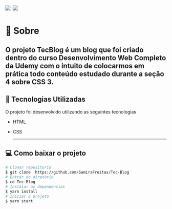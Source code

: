 
<h1> 
<img src=" https://ik.imagekit.io/kvzzmwfdiyz/113017846-47a2d200-9156-11eb-9460-fb4e0d02bbf6_LxgCp8dqi.png">

<img src="https://ik.imagekit.io/kvzzmwfdiyz/113017851-496c9580-9156-11eb-942e-4a69d5d26b78_JgZTbgsMz.png">

</h1>

# 📝 Sobre 
O projeto **TecBlog**  é um blog que foi criado dentro do curso Desenvolvimento Web Completo da Udemy com o intuito de colocarmos em prática todo conteúdo estudado durante a seção 4 sobre CSS 3. 
---
## 👾 Tecnologias Utilizadas 
O projeto foi desenvolvido utilizando as seguintes tecnologias 
- HTML 
- CSS
  
  ---
## 💻 Como baixar o projeto 

```bash
# Clonar repositorio 
$ git clone  https://github.com/SamiraFreitas/Tec-Blog
# Entrar no diretório 
$ cd Tec-Blog
# Instalar as dependencias 
$ yarn install
# Iniciar o projeto
$ yarn start

```

